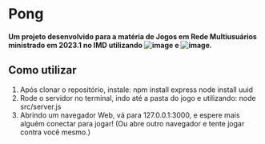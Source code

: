 # Pong

#### Um projeto desenvolvido para a matéria de Jogos em Rede Multiusuários ministrado em 2023.1 no IMD utilizando ![image](https://img.shields.io/badge/JavaScript-323330?style=for-the-badge&logo=javascript&logoColor=F7DF1E) e ![image](https://img.shields.io/badge/HTML-239120?style=for-the-badge&logo=html5&logoColor=white).

## Como utilizar
1. Após clonar o repositório, instale:
    npm install express
    node install uuid
2. Rode o servidor no terminal, indo até a pasta do jogo e utilizando:
    node src/server.js
3. Abrindo um navegador Web, vá para 127.0.0.1:3000, e espere mais alguém conectar para jogar! (Ou abre outro navegador e tente jogar contra você mesmo.)
